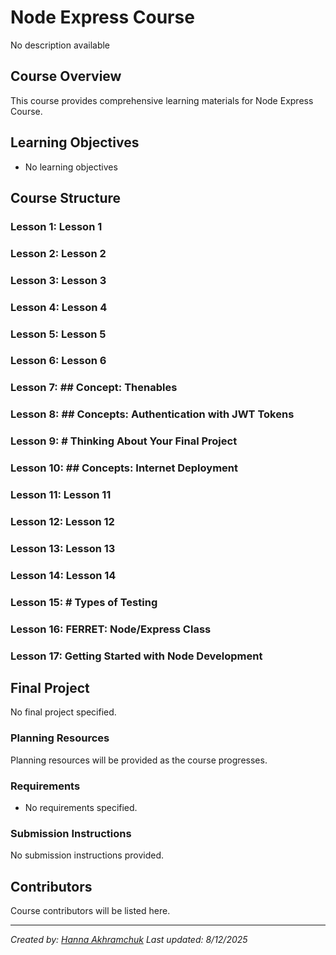 # Node Express Course

No description available

## Course Overview

This course provides comprehensive learning materials for Node Express Course.

## Learning Objectives

- No learning objectives

## Course Structure

### Lesson 1: Lesson 1
### Lesson 2: Lesson 2
### Lesson 3: Lesson 3
### Lesson 4: Lesson 4
### Lesson 5: Lesson 5
### Lesson 6: Lesson 6
### Lesson 7: ## Concept: Thenables
### Lesson 8: ## Concepts: Authentication with JWT Tokens
### Lesson 9: # Thinking About Your Final Project
### Lesson 10: ## Concepts: Internet Deployment
### Lesson 11: Lesson 11
### Lesson 12: Lesson 12
### Lesson 13: Lesson 13
### Lesson 14: Lesson 14
### Lesson 15: # Types of Testing
### Lesson 16: FERRET: Node/Express Class
### Lesson 17: Getting Started with Node Development

## Final Project

No final project specified.

### Planning Resources

Planning resources will be provided as the course progresses.

### Requirements

- No requirements specified.

### Submission Instructions

No submission instructions provided.

## Contributors

Course contributors will be listed here.

---

*Created by: [Hanna Akhramchuk](https://github.com/akhhanna20)*
*Last updated: 8/12/2025*